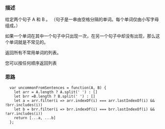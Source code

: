 ### 描述
给定两个句子 A 和 B 。 （句子是一串由空格分隔的单词。每个单词仅由小写字母组成。）

如果一个单词在其中一个句子中只出现一次，在另一个句子中却没有出现，那么这个单词就是不常见的。

返回所有不常用单词的列表。

您可以按任何顺序返回列表

### 思路

```
  var uncommonFromSentences = function(A, B) { 
    let arr = A.length ? A.split(' ') : []
    let brr =B.length ? B.split(' ') : []
    let a = arr.filter(i => arr.indexOf(i) === arr.lastIndexOf(i) && !brr.includes(i))
    let b = brr.filter(i => brr.indexOf(i) === brr.lastIndexOf(i) && !arr.includes(i))
    return [...a, ...b]
  };
```